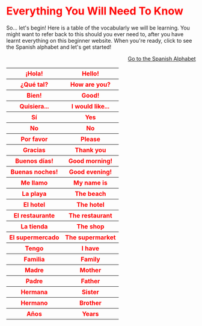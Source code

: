 
<p lang="ru">

<h1 style="color:red;"> Everything You Will Need To Know </h1>
<p>
<p> So... let's begin! Here is a table of the vocabularly we will be learning. You might want to refer back to this should you ever need to, after you have learnt everything on this beginner website. When you're ready, click to see the Spanish alphabet and let's get started! </p>

<p>
  <a style="float:right;" href="TheAlphabet.html" class="btn2"> Go to the Spanish Alphabet</a>
  </p> 
  <div style="clear:both;"> </div>

<table style="color:red;"> 
  <tr> 
    <th> ¡Hola! </th>
    <th> Hello! </th> 
  </tr> 
  <tr>
    <th> ¿Qué tal? </th>
    <th> How are you? </th> 
  </tr> 
  <tr> 
    <th> Bien! </th>
    <th> Good! </th>
  </tr> 
  <tr>  
    <th> Quisiera...</th> 
    <th> I would like... </th> 
    </tr> 
  <tr> 
    <th> Sí</th>
    <th> Yes </th>
  </tr>
   <tr> 
    <th> No</th>
    <th> No </th>
  </tr>
   <tr> 
    <th> Por favor</th>
    <th> Please </th>
  </tr>
   <tr> 
    <th> Gracias </th>
    <th> Thank you </th>
  </tr>
   <tr> 
    <th> Buenos días!</th>
    <th> Good morning! </th>
  </tr>
  <tr> 
    <th> Buenas noches!</th>
    <th> Good evening! </th>
  </tr>
  <tr> 
    <th> Me llamo</th>
    <th> My name is </th>
  </tr>
  <tr> 
    <th> La playa </th>
    <th> The beach </th>
  </tr>
  <tr> 
    <th> El hotel</th>
    <th> The hotel </th>
  </tr>
  <tr> 
    <th> El restaurante</th>
    <th> The restaurant </th>
  </tr>
    <tr> 
    <th> La tienda </th>
    <th> The shop </th>
  </tr>
    <tr> 
    <th> El supermercado </th>
    <th> The supermarket </th>
  </tr>
    <tr> 
    <th> Tengo </th>
    <th> I have </th>
  </tr>
    <tr> 
    <th> Familia </th>
    <th> Family </th>
  </tr>
    <tr> 
    <th> Madre </th>
    <th> Mother </th>
  </tr>
    <tr> 
    <th> Padre </th>
    <th> Father </th>
  </tr>
    <tr> 
    <th> Hermana </th>
    <th> Sister </th>
  </tr>
    <tr> 
    <th> Hermano </th>
    <th> Brother </th>
  </tr>
   <tr> 
    <th> Años </th>
    <th> Years </th>
  </tr>
   

  

  
  
  
  
  
  
  
  
  
      
